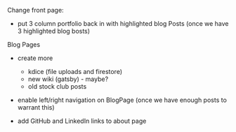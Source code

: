 Change front page:
- put 3 column portfolio back in with highlighted blog Posts
  (once we have 3 highlighted blog bosts)

Blog Pages
- create more
  - kdice (file uploads and firestore)
  - new wiki (gatsby) - maybe?
  - old stock club posts
- enable left/right navigation on BlogPage (once we have enough posts to warrant this)

- add GitHub and LinkedIn links to about page
